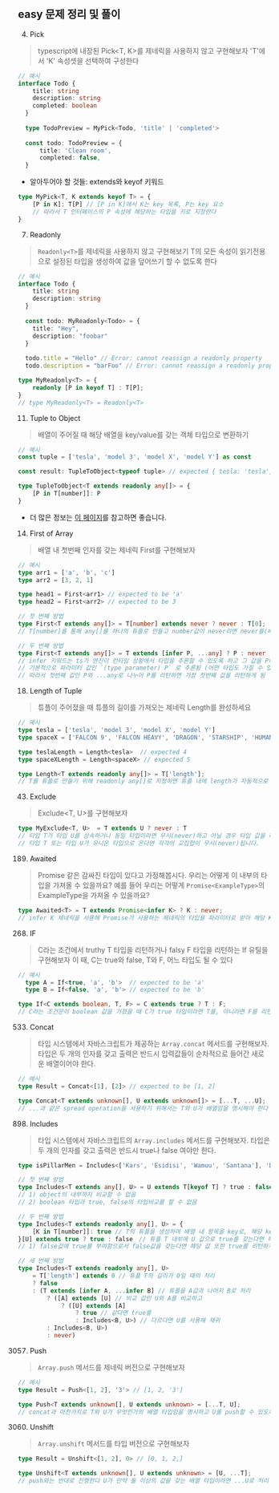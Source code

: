 ## easy 문제 정리 및 풀이

4. Pick

> typescript에 내장된 Pick<T, K>를 제네릭을 사용하지 않고 구현해보자
> 'T'에서 'K' 속성셋을 선택하여 구성한다

```ts
// 예시
interface Todo {
    title: string
    description: string
    completed: boolean
  }
  
  type TodoPreview = MyPick<Todo, 'title' | 'completed'>
  
  const todo: TodoPreview = {
      title: 'Clean room',
      completed: false,
  }
```
- 알아두어야 할 것들: extends와 keyof 키워드

```ts
type MyPick<T, K extends keyof T> = {
    [P in K]: T[P] // [P in K]에서 K는 key 목록, P는 key 요소
    // 따라서 T 인터페이스의 P 속성에 해당하는 타입을 키로 지정한다
}
```

7. Readonly

> `Readonly<T>`를 제네릭을 사용하지 않고 구현해보기
> T의 모든 속성이 읽기전용으로 설정된 타입을 생성하여 값을 덮어쓰기 할 수 없도록 한다

```ts
// 예시
interface Todo {
    title: string
    description: string
  }
  
  const todo: MyReadonly<Todo> = {
    title: "Hey",
    description: "foobar"
  }
  
  todo.title = "Hello" // Error: cannot reassign a readonly property
  todo.description = "barFoo" // Error: cannot reassign a readonly property
```

```ts
type MyReadonly<T> = {
    readonly [P in keyof T] : T[P];
}
// type MyReadonly<T> = Readonly<T>
```

11. Tuple to Object

> 배열이 주어질 때 해당 배열을 key/value를 갖는 객체 타입으로 변환하기

```ts
// 예시
const tuple = ['tesla', 'model 3', 'model X', 'model Y'] as const

const result: TupleToObject<typeof tuple> // expected { tesla: 'tesla', 'model 3': 'model 3', 'model X': 'model X', 'model Y': 'model Y'}
```

```ts
type TupleToObject<T extends readonly any[]> = {
    [P in T[number]]: P
}
```

- 더 많은 정보는 [이 페이지](https://www.typescriptlang.org/ko/docs/handbook/release-notes/typescript-4-0.html)를 참고하면 좋습니다.

14. First of Array

> 배열 내 첫번째 인자를 갖는 제네릭 First<T>를 구현해보자

```ts
// 예시
type arr1 = ['a', 'b', 'c']
type arr2 = [3, 2, 1]

type head1 = First<arr1> // expected to be 'a'
type head2 = First<arr2> // expected to be 3
```

```ts
// 첫 번째 방법 
type First<T extends any[]> = T[number] extends never ? never : T[0];
// T[number]를 통해 any[]를 하나의 튜플로 만들고 number값이 never라면 never를(배열의 길이가 0일 때를 가드), 길이가 1 이상이라면 T[0]값을 리턴하도록 함

// 두 번째 방법
type First<T extends any[]> = T extends [infer P, ...any] ? P : never
// infer 키워드는 ts가 엔진이 런타임 상황에서 타입을 추론할 수 있도록 하고 그 값을 P에 할당 해 줌
// 기본적으로 파라미터 값인 `(type parameter) P` 로 추론됨 (어떤 타입도 가질 수 있게 됨)
// 따라서 첫번째 값인 P와 ...any로 나누어 P를 리턴하면 가장 첫번째 값을 리턴하게 됨
```

18. Length of Tuple

> 튜플이 주어졌을 때 튜플의 길이를 가져오는 제네릭 Length를 완성하세요

```ts
// 예시
type tesla = ['tesla', 'model 3', 'model X', 'model Y']
type spaceX = ['FALCON 9', 'FALCON HEAVY', 'DRAGON', 'STARSHIP', 'HUMAN SPACEFLIGHT']

type teslaLength = Length<tesla>  // expected 4
type spaceXLength = Length<spaceX> // expected 5
```

```ts
type Length<T extends readonly any[]> = T['length'];
// T를 튜플로 만들기 위해 readonly any[]로 지정하면 튜플 내에 length가 자동적으로 생성되며 이를 통해 T['length'] 키/값을 사용할 수 있게 된다
```

43. Exclude

> Exclude<T, U>를 구현해보자

```ts
type MyExclude<T, U>  = T extends U ? never : T
// 타입 T가 타입 U를 상속하거나 동일 타입이라면 무시(never)하고 아닐 경우 타입 값을 리턴합니다. 
// 타입 T 또는 타입 U가 유니온 타입으로 온다면 각각의 교집합이 무시(never)됩니다.
```

189. Awaited

> Promise 같은 감싸진 타입이 있다고 가정해봅시다. 우리는 어떻게 이 내부의 타입을 가져올 수 있을까요? 
> 예를 들어 우리는 어떻게 `Promise<ExampleType>`의 ExampleType을 가져올 수 있을까요?

```ts
type Awaited<T> = T extends Promise<infer K> ? K : never;
// infer K 제네릭을 사용해 Promise가 사용하는 제네릭의 타입을 파라미터로 받아 해당 K의 타입을 리턴한다
```

268. IF

> C라는 조건에서 truthy T 타입을 리턴하거나 falsy F 타입을 리턴하는 If 유틸을 구현해보자
> 이 때, C는 true와 false, T와 F, 어느 타입도 될 수 있다

```ts
// 예시
  type A = If<true, 'a', 'b'>  // expected to be 'a'
  type B = If<false, 'a', 'b'> // expected to be 'b'
```

```ts
type If<C extends boolean, T, F> = C extends true ? T : F;
// C라는 조건문이 boolean 값을 가졌을 때 C가 true 타입이라면 T를, 아니라면 F를 리턴해주면 된다
```

533. Concat

> 타입 시스템에서 자바스크립트가 제공하는 `Array.concat` 메서드를 구현해보자.
> 타입은 두 개의 인자를 갖고 출력은 반드시 입력값들이 순차적으로 들어간 새로운 배열이어야 한다.

```ts
// 예시
type Result = Concat<[1], [2]> // expected to be [1, 2]
```

```ts
type Concat<T extends unknown[], U extends unknown[]> = [...T, ...U];
// ...과 같은 spread operation을 사용하기 위해서는 T와 U가 배열임을 명시해야 한다
```

898. Includes

> 타입 시스템에서 자바스크립트의 `Array.includes` 메서드를 구현해보자.
> 타입은 두 개의 인자를 갖고 출력은 반드시 true나 false 여야만 한다.

```ts
type isPillarMen = Includes<['Kars', 'Esidisi', 'Wamuu', 'Santana'], 'Dio'> // expected to be `false`
```

```ts
// 첫 번째 방법
type Includes<T extends any[], U> = U extends T[keyof T] ? true : false;
// 1) object의 내부까지 비교할 수 없음
// 2) boolean 타입과 true, false의 타입비교를 할 수 없음

// 두 번째 방법
type Includes<T extends readonly any[], U> = {
    [K in T[number]]: true // T의 튜플을 생성하여 배열 내 항목을 key로, 해당 key에는 true 값을 부여
}[U] extends true ? true : false　// 튜플 T 내부에 U 값으로 true를 갖는다면 해당 항목이 T에 있는 것이므로 true를 리턴
// 1) false값에 true를 부여함으로서 false값을 갖는다면 해당 값 또한 true를 리턴하게 됨

// 세 번째 방법
type Includes<T extends readonly any[], U> 
    = T['length'] extends 0 // 튜플 T의 길이가 0일 때의 처리
    ? false 
    : (T extends [infer A, ...infer B] // 튜플을 A값과 나머지 B로 처리
        ? ([A] extends [U] // 비교 값인 U와 A를 비교하고
            ? ([U] extends [A] 
                ? true // 같다면 true를
                : Includes<B, U>) // 다르다면 U를 사용해 재귀
        : Includes<B, U>) 
        : never)
```

3057. Push

> `Array.push` 메서드를 제네릭 버전으로 구현해보자

```ts
// 예시
type Result = Push<[1, 2], '3'> // [1, 2, '3']
```

```ts
type Push<T extends unknown[], U extends unknown> = [...T, U]; 
// concat과 마찬가지로 T와 U가 무엇인가의 배열 타입임을 명시하고 U를 push할 수 있도록 T를 spread operation을 통해 전개 한 후에 배치
```

3060. Unshift

> `Array.unshift` 메서드를 타입 버전으로 구현해보자

```ts
type Result = Unshift<[1, 2], 0> // [0, 1, 2,]
```

```ts
type Unshift<T extends unknown[], U extends unknown> = [U, ...T];
// push와는 반대로 진행한다 U가 만약 둘 이상의 값을 갖는 배열 타입이라면 ...U로 처리 할 수 있다
```